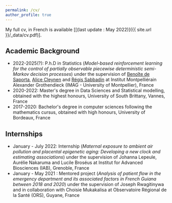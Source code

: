 ```yaml
---
permalink: /cv/
author_profile: true
---
```


My full cv, in French is available \[[(last update : May 2022)]({{ site.url }}/_data/cv.pdf)\].

## Academic Background 

* 2022-2025(?): P.h.D in Statistics (*Model-based reinforcement learning for the control of partially observable piecewise deterministic semi-Markov decision processes*) under the supervision of [Benoîte de Saporta](https://imag.umontpellier.fr/~saporta/index-en.html), [Alice Cleynen](https://www.alice-cleynen.menopresto.net/) and [Régis Sabbadin](https://miat.inrae.fr/site/R%C3%A9gis_SABBADIN) at Institut Montpelliérain Alexander Grothendieck (IMAG - University of Montpellier), France
* 2020-2022: Master's degree in Data Sciences and Statistical modelling, obtained with the highest honours, University of South Brittany, Vannes, France
* 2017-2020: Bachelor's degree in computer sciences following the mathematics cursus, obtained with high honours, University of Bordeaux, France


## Internships
* January - July 2022: Internship (*Maternal exposure to ambient air pollution and placental epigenetic aging: Developing a new clock and estimating associations*) under the supervision of Johanna Lepeule, Aurélie Nakaruma and Lucile Broséus at Institut for Advanced Biosciences (IAB), Grenoble, France
* January - May 2021 : Mentored project (*Analysis of patient flow in the emergency department and its associated factors in French Guiana between 2018 and 2020*) under the supervision of Joseph Rwagitinywa and in collaboration with Choisie Mukakalisa at Observatoire Régional de la Santé (ORS), Guyane, France 
